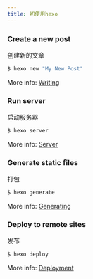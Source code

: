 ```yaml
---
title: 初使用hexo
---
```



### Create a new post

创建新的文章

``` bash
$ hexo new "My New Post"
```

More info: [Writing](https://hexo.io/docs/writing.html)


<!--more-->


### Run server

启动服务器

``` bash
$ hexo server
```

More info: [Server](https://hexo.io/docs/server.html)

### Generate static files

打包

``` bash
$ hexo generate
```

More info: [Generating](https://hexo.io/docs/generating.html)

### Deploy to remote sites

发布

``` bash
$ hexo deploy
```

More info: [Deployment](https://hexo.io/docs/deployment.html)
